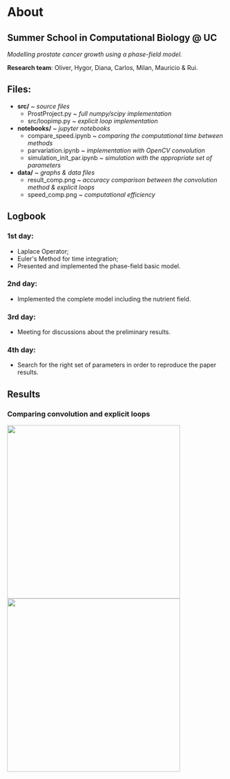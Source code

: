# About
## Summer School in Computational Biology @ UC 

*Modelling prostate cancer growth using a phase-field model.*

**Research team**: Oliver, Hygor, Diana, Carlos, Milan, Mauricio & Rui.

## Files:
- **src/**  ~ *source files*
  - ProstProject.py  ~ *full numpy/scipy implementation*
  - src/loopimp.py  ~ *explicit loop implementation*
- **notebooks/** ~ *jupyter notebooks*
  - compare_speed.ipynb ~ *comparing the computational time between methods*
  - parvariation.ipynb ~ *implementation with OpenCV convolution*
  - simulation_init_par.ipynb ~ *simulation with the appropriate set of parameters*
- **data/** ~ *graphs & data files*
  - result_comp.png ~ *accuracy comparison between the convolution method & explicit loops*
  - speed_comp.png ~ *computational efficiency*

## Logbook

### 1st day:
- Laplace Operator;
- Euler's Method for time integration;
- Presented and implemented the phase-field basic model.

### 2nd day:
- Implemented the complete model including the nutrient field.

### 3rd day:
- Meeting for discussions about the preliminary results.

### 4th day:
- Search for the right set of parameters in order to reproduce the paper results.


## Results
### Comparing convolution and explicit loops
<img src="https://phydev.github.io/ProstProject/data/result_comp.png" width="400" height="400">
<img src="https://phydev.github.io/ProstProject/data/speed_comp.png" width="400" height="400">



